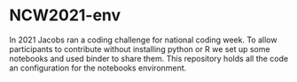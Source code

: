 # NCW2021-env
In 2021 Jacobs ran a coding challenge for national coding week. To allow participants to contribute without installing python or R we set up some notebooks and used binder to share them. This repository holds all the code an configuration for the notebooks environment.
